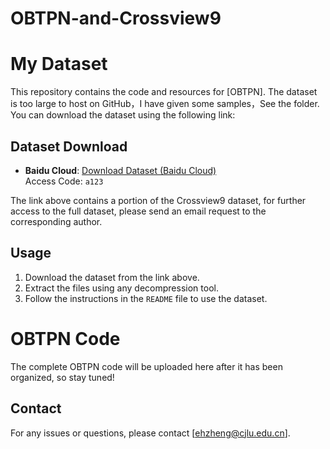 # OBTPN-and-Crossview9
# My Dataset

This repository contains the code and resources for [OBTPN]. The dataset is too large to host on GitHub，I have given some samples，See the folder. You can download the dataset using the following link:

## Dataset Download

- **Baidu Cloud**: [Download Dataset (Baidu Cloud)](https://pan.baidu.com/s/1sEwLArrvk2dLNDeVtWge5g)  
  Access Code: `a123`

The link above contains a portion of the Crossview9 dataset, for further access to the full dataset, please send an email request to the corresponding author.

## Usage

1. Download the dataset from the link above.
2. Extract the files using any decompression tool.
3. Follow the instructions in the `README` file to use the dataset.


# OBTPN Code
The complete OBTPN code will be uploaded here after it has been organized, so stay tuned!

## Contact

For any issues or questions, please contact [ehzheng@cjlu.edu.cn].
